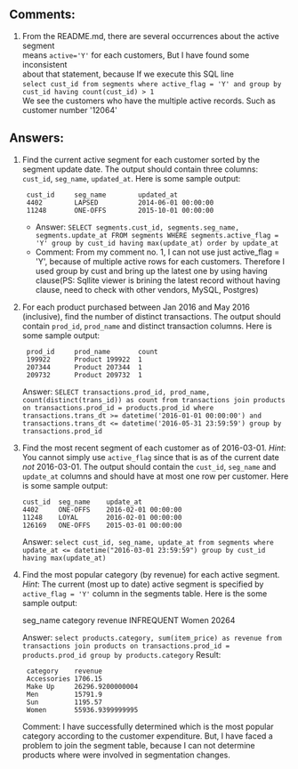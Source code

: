 ## Comments:
1. From the README.md, there are several occurrences about the active segment </br>
   means `active='Y'` for each customers, But I have found some inconsistent </br>
   about that statement, because If we execute this SQL line </br>
   `select cust_id from segments where active_flag = 'Y' and group by cust_id having count(cust_id) > 1` </br>
   We see the customers who have the multiple active records. Such as customer number '12064'

## Answers:

1. Find the current active segment for each customer sorted by the segment
   update date.  The output should contain three columns: `cust_id`,
   `seg_name`, `updated_at`.  Here is some sample output:

        cust_id     seg_name        updated_at
        4402        LAPSED          2014-06-01 00:00:00
        11248       ONE-OFFS        2015-10-01 00:00:00

    * Answer: `SELECT segments.cust_id, segments.seg_name, segments.update_at FROM segments WHERE segments.active_flag = 'Y' group by cust_id having max(update_at) order by update_at`
    * Comment: From my comment no. 1, I can not use just active_flag = 'Y', because of multiple active rows for each customers. Therefore I used group by cust and bring
    up the latest one by using having clause(PS: Sqllite viewer is brining the latest record without having clause, need to check with other vendors, MySQL, Postgres)

2. For each product purchased between Jan 2016 and May 2016 (inclusive), find
   the number of distinct transactions.  The output should contain `prod_id`,
   `prod_name` and distinct transaction columns.  Here is some sample output:

        prod_id     prod_name       count
        199922      Product 199922  1
        207344      Product 207344  1
        209732      Product 209732  1

    Answer: ```SELECT transactions.prod_id, prod_name, count(distinct(trans_id)) as count
        from transactions
        join products
        on transactions.prod_id = products.prod_id
        where transactions.trans_dt >= datetime('2016-01-01 00:00:00') and transactions.trans_dt <= datetime('2016-05-31 23:59:59')
        group by transactions.prod_id```

3. Find the most recent segment of each customer as of 2016-03-01.
   *Hint*: You cannot simply use `active_flag` since that is as of the current
   date *not* 2016-03-01.  The output should contain the `cust_id`, `seg_name`
   and `update_at`  columns and should have at most one row per customer.  Here
   is some sample output:

       cust_id  seg_name    update_at
       4402     ONE-OFFS    2016-02-01 00:00:00
       11248    LOYAL       2016-02-01 00:00:00
       126169   ONE-OFFS    2015-03-01 00:00:00

    Answer: ```select cust_id, seg_name, update_at
       from segments
       where update_at <= datetime("2016-03-01 23:59:59")
       group by cust_id having max(update_at)```

4. Find the most popular category (by revenue) for each active segment.
   *Hint*: The current (most up to date) active segment is specified by `active_flag = 'Y'` column in the segments table.
   Here is the some sample output:

  	seg_name    category    revenue
	INFREQUENT  Women       20264

    Answer: `select products.category, sum(item_price) as revenue from transactions join products on transactions.prod_id = products.prod_id group by products.category`
    Result:

        category    revenue
        Accessories 1706.15
        Make Up     26296.9200000004
        Men         15791.9
        Sun         1195.57
        Women       55936.9399999995
    Comment:
        I have successfully determined which is the most popular category according to the customer expenditure.
        But, I have faced a problem to join the segment table, because I can not determine products where were involved
        in segmentation changes.
